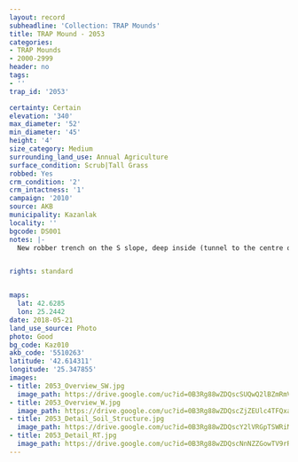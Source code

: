 ```yaml
---
layout: record
subheadline: 'Collection: TRAP Mounds'
title: TRAP Mound - 2053
categories:
- TRAP Mounds
- 2000-2999
header: no
tags:
- ''
trap_id: '2053'

certainty: Certain
elevation: '340'
max_diameter: '52'
min_diameter: '45'
height: '4'
size_category: Medium
surrounding_land_use: Annual Agriculture
surface_condition: Scrub|Tall Grass
robbed: Yes
crm_condition: '2'
crm_intactness: '1'
campaign: '2010'
source: AKB
municipality: Kazanlak
locality: ''
bgcode: DS001
notes: |-
  New robber trench on the S slope, deep inside (tunnel to the centre of the mound 220x170), overgrown with scrub, access easy, prehistoric shards in robbers' trench. Old trench on top 1.5mx1.5mx0.30m, bones in profile.


rights: standard


maps:
  lat: 42.6285
  lon: 25.2442
date: 2018-05-21
land_use_source: Photo
photo: Good
bg_code: Kaz010
akb_code: '5510263'
latitude: '42.614311'
longitude: '25.347855'
images:
- title: 2053_Overview_SW.jpg
  image_path: https://drive.google.com/uc?id=0B3Rg88wZDQscSUQwQ2lBZmRmV0k
- title: 2053_Overview_W.jpg
  image_path: https://drive.google.com/uc?id=0B3Rg88wZDQscZjZEUlc4TFQxa0U
- title: 2053_Detail_Soil_Structure.jpg
  image_path: https://drive.google.com/uc?id=0B3Rg88wZDQscY2lVRGpTSWRiMHc
- title: 2053_Detail_RT.jpg
  image_path: https://drive.google.com/uc?id=0B3Rg88wZDQscNnNZZGowTV9rRTg
---
```

